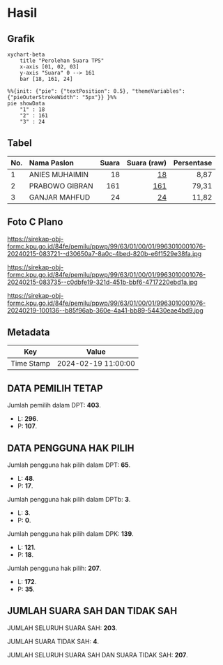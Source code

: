 # Hasil

## Grafik

```mermaid
xychart-beta
    title "Perolehan Suara TPS"
    x-axis [01, 02, 03]
    y-axis "Suara" 0 --> 161
    bar [18, 161, 24]
```

```mermaid
%%{init: {"pie": {"textPosition": 0.5}, "themeVariables": {"pieOuterStrokeWidth": "5px"}} }%%
pie showData
    "1" : 18
    "2" : 161
    "3" : 24
```

## Tabel

| No. | Nama Paslon    | Suara | Suara (raw) | Persentase |
|:--- |:-------------- | -----:| -----------:| ----------:|
| 1   | ANIES MUHAIMIN | 18    | [18][p-1]   | 8,87       |
| 2   | PRABOWO GIBRAN | 161   | [161][p-2]  | 79,31      |
| 3   | GANJAR MAHFUD  | 24    | [24][p-3]   | 11,82      |


[p-1]: https://github.com/gigit-pemilu/pemilu-2024-99-luar-negeri/blob/main/pilpres/hitung-suara/sub/99-luar-negeri/sub/63-kuching-malaysia/sub/01-kuching-malaysia/sub/0001-kuching-malaysia/sub/076-ksk-071/sub/paslon-1.txt
[p-2]: https://github.com/gigit-pemilu/pemilu-2024-99-luar-negeri/blob/main/pilpres/hitung-suara/sub/99-luar-negeri/sub/63-kuching-malaysia/sub/01-kuching-malaysia/sub/0001-kuching-malaysia/sub/076-ksk-071/sub/paslon-2.txt
[p-3]: https://github.com/gigit-pemilu/pemilu-2024-99-luar-negeri/blob/main/pilpres/hitung-suara/sub/99-luar-negeri/sub/63-kuching-malaysia/sub/01-kuching-malaysia/sub/0001-kuching-malaysia/sub/076-ksk-071/sub/paslon-3.txt

## Foto C Plano

https://sirekap-obj-formc.kpu.go.id/84fe/pemilu/ppwp/99/63/01/00/01/9963010001076-20240215-083721--d30650a7-8a0c-4bed-820b-e6f1529e38fa.jpg

https://sirekap-obj-formc.kpu.go.id/84fe/pemilu/ppwp/99/63/01/00/01/9963010001076-20240215-083735--c0dbfe19-321d-451b-bbf6-4717220ebd1a.jpg

https://sirekap-obj-formc.kpu.go.id/84fe/pemilu/ppwp/99/63/01/00/01/9963010001076-20240219-100136--b85f96ab-360e-4a41-bb89-54430eae4bd9.jpg


## Metadata

| Key        | Value               |
| ---------- | ------------------- |
| Time Stamp | 2024-02-19 11:00:00 |


## DATA PEMILIH TETAP

Jumlah pemilih dalam DPT: **403**.
 * L: **296**.
 * P: **107**.

## DATA PENGGUNA HAK PILIH

Jumlah pengguna hak pilih dalam DPT: **65**.
 * L: **48**.
 * P: **17**.

Jumlah pengguna hak pilih dalam DPTb: **3**.
 * L: **3**.
 * P: **0**.

Jumlah pengguna hak pilih dalam DPK: **139**.
 * L: **121**.
 * P: **18**.

Jumlah pengguna hak pilih: **207**.
 * L: **172**.
 * P: **35**.

## JUMLAH SUARA SAH DAN TIDAK SAH

JUMLAH SELURUH SUARA SAH: **203**.

JUMLAH SUARA TIDAK SAH: **4**.

JUMLAH SELURUH SUARA SAH DAN SUARA TIDAK SAH: **207**.


